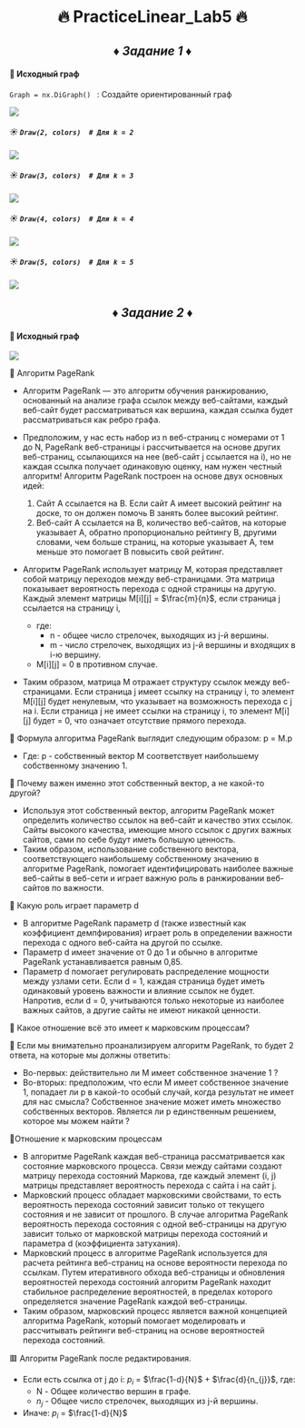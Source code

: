 # <center>🔥  PracticeLinear_Lab5  🔥</center>

## <center>♦️  *Задание 1*  ♦️</center>

#### 🌟 Исходный граф
`Graph = nx.DiGraph() ` : Создайте ориентированный граф
 
![](Images/1.1.png)

##### ☀ `Draw(2, colors)  # Для k = 2`
![](Images/1.2.png)
##### ☀ `Draw(3, colors)  # Для k = 3`
![](Images/1.3.png)
##### ☀ `Draw(4, colors)  # Для k = 4`
![](Images/1.4.png)
##### ☀ `Draw(5, colors)  # Для k = 5`
![](Images/1.5.png)

## <center>♦️  *Задание 2*  ♦️</center>

#### 🌟 Исходный граф
![](Images/2.1.png)


🔳 Алгоритм PageRank
  - Алгоритм PageRank — это алгоритм обучения ранжированию, основанный на анализе графа ссылок между веб-сайтами, каждый веб-сайт будет рассматриваться как вершина, каждая ссылка будет рассматриваться как ребро графа.
  - Предположим, у нас есть набор из n веб-страниц с номерами от 1 до N, PageRank веб-страницы i рассчитывается на основе других веб-страниц, ссылающихся на нее (веб-сайт j ссылается на i), но не каждая ссылка получает одинаковую оценку, нам нужен честный алгоритм! Алгоритм PageRank построен на основе двух основных идей:
      1. Сайт A ссылается на B. Если сайт A имеет высокий рейтинг на доске, то он должен помочь B занять более высокий рейтинг.
      2. Веб-сайт A ссылается на B, количество веб-сайтов, на которые указывает A, обратно пропорционально рейтингу B, другими словами, чем больше страниц, на которые указывает A, тем меньше это помогает B повысить свой рейтинг.
  
  - Алгоритм PageRank использует матрицу M, которая представляет собой матрицу переходов между веб-страницами. Эта матрица показывает вероятность перехода с одной страницы на другую. Каждый элемент матрицы M[i][j] = $\frac{m}{n}$, если страница j ссылается на страницу i,
    - где:
         + n - общее число стрелочек, выходящих из j-й вершины.
         + m - число стрелочек, выходящих из j-й вершины и входящих в i-ю вершину.
    - M[i][j] = 0 в противном случае.
  
  - Таким образом, матрица M отражает структуру ссылок между веб-страницами. Если страница j имеет ссылку на страницу i, то элемент M[i][j] будет ненулевым, что указывает на возможность перехода с j на i. Если страница j не имеет ссылки на страницу i, то элемент M[i][j] будет = 0, что означает отсутствие прямого перехода.

🔳 Формула алгоритма PageRank выглядит следующим образом: p = M.p
  -   Где: p - собственный вектор M соответствует наибольшему собственному значению 1.
    
🔳 Почему важен именно этот собственный вектор, а не какой-то другой? 
  - Используя этот собственный вектор, алгоритм PageRank может определить количество ссылок на веб-сайт и качество этих ссылок. Сайты высокого качества, имеющие много ссылок с других важных сайтов, сами по себе будут иметь большую ценность.
  - Таким образом, использование собственного вектора, соответствующего наибольшему собственному значению в алгоритме PageRank, помогает идентифицировать наиболее важные веб-сайты в веб-сети и играет важную роль в ранжировании веб-сайтов по важности.

🔳 Какую роль играет параметр d
  - В алгоритме PageRank параметр d (также известный как коэффициент демпфирования) играет роль в определении важности перехода с одного веб-сайта на другой по ссылке.
  - Параметр d имеет значение от 0 до 1 и обычно в алгоритме PageRank устанавливается равным 0,85.
  - Параметр d помогает регулировать распределение мощности между узлами сети. Если d = 1, каждая страница будет иметь одинаковый уровень важности и влияние ссылок не будет. Напротив, если d = 0, учитываются только некоторые из наиболее важных сайтов, а другие сайты не имеют никакой ценности.

🔳 Какое отношение всё это имеет к марковским процессам?

  🔺 Если мы внимательно проанализируем алгоритм PageRank, то будет 2 ответа, на которые мы должны ответить:
  - Во-первых: действительно ли M имеет собственное значение 1 ?
  - Во-вторых: предположим, что если M имеет собственное значение 1, попадает ли p в какой-то особый случай, когда результат не имеет для нас смысла? Собственное значение может иметь множество собственных векторов. Является ли p единственным решением, которое мы можем найти ?
  
  🔺Отношение к марковским процессам
  - В алгоритме PageRank каждая веб-страница рассматривается как состояние марковского процесса. Связи между сайтами создают матрицу перехода состояний Маркова, где каждый элемент (i, j) матрицы представляет вероятность перехода с сайта i на сайт j.
  - Марковский процесс обладает марковскими свойствами, то есть вероятность перехода состояний зависит только от текущего состояния и не зависит от прошлого. В случае алгоритма PageRank вероятность перехода состояния с одной веб-страницы на другую зависит только от марковской матрицы перехода состояний и параметра d (коэффициента затухания).
  - Марковский процесс в алгоритме PageRank используется для расчета рейтинга веб-страниц на основе вероятности перехода по ссылкам. Путем итеративного обхода веб-страницы и обновления вероятностей перехода состояний алгоритм PageRank находит стабильное распределение вероятностей, в пределах которого определяется значение PageRank каждой веб-страницы.
  - Таким образом, марковский процесс является важной концепцией алгоритма PageRank, который помогает моделировать и рассчитывать рейтинги веб-страниц на основе вероятностей перехода состояний.

🟥 Алгоритм PageRank после редактирования.
- Если есть ссылка от j до i: $p_{i}$ = $\frac{1-d}{N}$ + $\frac{d}{n_{j}}$, где:
  - N - Общее количество вершин в графе.
  - $n_{j}$ - Общее число стрелочек, выходящих из j-й вершины.
- Иначе: $p_{i}$ = $\frac{1-d}{N}$ 
